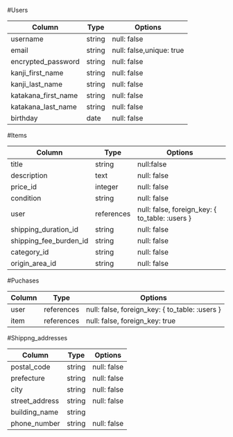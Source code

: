 #Users

|Column|Type|Options|
|------|----|-------|
| username | string | null: false|
| email | string | null: false,unique: true |
| encrypted_password | string | null: false |
| kanji_first_name | string | null: false |
| kanji_last_name | string | null: false |
| katakana_first_name | string |null: false|
| katakana_last_name | string | null: false |
| birthday | date | null: false |

#Items

|Column|Type|Options|
|------|----|-------|
| title | string | null:false |
| description | text | null: false |
| price_id | integer | null: false |
| condition | string | null: false |
| user | references | null: false, foreign_key: { to_table: :users } |
| shipping_duration_id | string | null: false |
| shipping_fee_burden_id | string | null: false |
| category_id | string | null: false |
| origin_area_id | string | null: false |

#Puchases

|Column|Type|Options|
|------|----|-------|
| user | references | null: false, foreign_key: { to_table: :users } |
| item | references | null: false, foreign_key: true |


#Shippng_addresses

|Column|Type|Options|
|------|----|-------|
| postal_code | string | null: false |
| prefecture | string | null: false |
| city | string | null: false |
| street_address | string | null: false |
| building_name | string | |
| phone_number | string | null: false |



